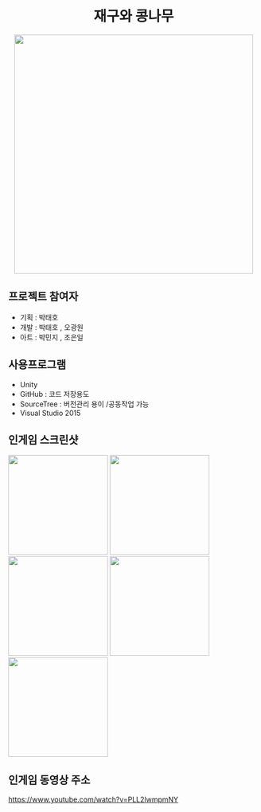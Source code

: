 <h1 align="center">재구와 콩나무</h1>
<p align="center"><img src="https://user-images.githubusercontent.com/47206217/56950937-88140280-6b71-11e9-9deb-ea9e0b0cc9e9.png" width="480" /></p>

## 프로젝트 참여자

- 기획 : 박태호
- 개발 : 박태호 , 오광원
- 아트 : 박민지 , 조은일

## 사용프로그램
- Unity
- GitHub : 코드 저장용도 
- SourceTree : 버전관리 용이 /공동작업 가능
- Visual Studio 2015


## 인게임 스크린샷
<div>
<img width="200" src="https://user-images.githubusercontent.com/47206217/56950939-88140280-6b71-11e9-8ba7-fe2c845058e1.png">
<img width="200" src="https://user-images.githubusercontent.com/47206217/56950940-88ac9900-6b71-11e9-8cde-fc6950caf6d5.png">
<img width="200" src="https://user-images.githubusercontent.com/47206217/56950941-88ac9900-6b71-11e9-8e40-77ef711d1900.png">
<img width="200" src="https://user-images.githubusercontent.com/47206217/56950942-88ac9900-6b71-11e9-9e04-bdceb727caa4.png">
<img width="200" src="https://user-images.githubusercontent.com/47206217/56950944-89452f80-6b71-11e9-8c5e-4f82eea4ffc5.png">
</div>

## 인게임 동영상 주소

https://www.youtube.com/watch?v=PLL2lwmpmNY
